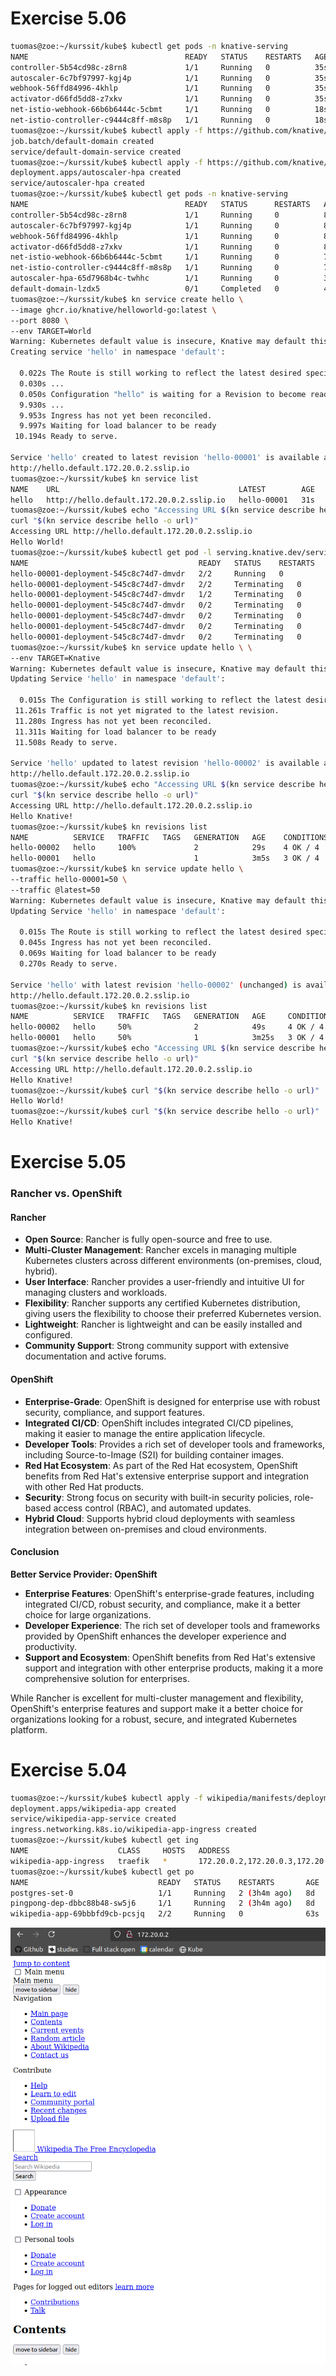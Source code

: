 # Exercise 5.06

```bash
tuomas@zoe:~/kurssit/kube$ kubectl get pods -n knative-serving
NAME                                   READY   STATUS    RESTARTS   AGE
controller-5b54cd98c-z8rn8             1/1     Running   0          35s
autoscaler-6c7bf97997-kgj4p            1/1     Running   0          35s
webhook-56ffd84996-4khlp               1/1     Running   0          35s
activator-d66fd5dd8-z7xkv              1/1     Running   0          35s
net-istio-webhook-66b6b6444c-5cbmt     1/1     Running   0          18s
net-istio-controller-c9444c8ff-m8s8p   1/1     Running   0          18s
tuomas@zoe:~/kurssit/kube$ kubectl apply -f https://github.com/knative/serving/releases/download/knative-v1.16.0/serving-default-domain.yaml
job.batch/default-domain created
service/default-domain-service created
tuomas@zoe:~/kurssit/kube$ kubectl apply -f https://github.com/knative/serving/releases/download/knative-v1.16.0/serving-hpa.yaml
deployment.apps/autoscaler-hpa created
service/autoscaler-hpa created
tuomas@zoe:~/kurssit/kube$ kubectl get pods -n knative-serving
NAME                                   READY   STATUS      RESTARTS   AGE
controller-5b54cd98c-z8rn8             1/1     Running     0          88s
autoscaler-6c7bf97997-kgj4p            1/1     Running     0          88s
webhook-56ffd84996-4khlp               1/1     Running     0          88s
activator-d66fd5dd8-z7xkv              1/1     Running     0          88s
net-istio-webhook-66b6b6444c-5cbmt     1/1     Running     0          71s
net-istio-controller-c9444c8ff-m8s8p   1/1     Running     0          71s
autoscaler-hpa-65d7968b4c-twhhc        1/1     Running     0          34s
default-domain-lzdx5                   0/1     Completed   0          44s
tuomas@zoe:~/kurssit/kube$ kn service create hello \
--image ghcr.io/knative/helloworld-go:latest \
--port 8080 \
--env TARGET=World
Warning: Kubernetes default value is insecure, Knative may default this to secure in a future release: spec.template.spec.containers[0].securityContext.allowPrivilegeEscalation, spec.template.spec.containers[0].securityContext.capabilities, spec.template.spec.containers[0].securityContext.runAsNonRoot, spec.template.spec.containers[0].securityContext.seccompProfile
Creating service 'hello' in namespace 'default':

  0.022s The Route is still working to reflect the latest desired specification.
  0.030s ...
  0.050s Configuration "hello" is waiting for a Revision to become ready.
  9.930s ...
  9.953s Ingress has not yet been reconciled.
  9.997s Waiting for load balancer to be ready
 10.194s Ready to serve.

Service 'hello' created to latest revision 'hello-00001' is available at URL:
http://hello.default.172.20.0.2.sslip.io
tuomas@zoe:~/kurssit/kube$ kn service list
NAME    URL                                        LATEST        AGE   CONDITIONS   READY   REASON
hello   http://hello.default.172.20.0.2.sslip.io   hello-00001   31s   3 OK / 3     True
tuomas@zoe:~/kurssit/kube$ echo "Accessing URL $(kn service describe hello -o url)"
curl "$(kn service describe hello -o url)"
Accessing URL http://hello.default.172.20.0.2.sslip.io
Hello World!
tuomas@zoe:~/kurssit/kube$ kubectl get pod -l serving.knative.dev/service=hello -w
NAME                                      READY   STATUS    RESTARTS   AGE
hello-00001-deployment-545c8c74d7-dmvdr   2/2     Running   0          53s
hello-00001-deployment-545c8c74d7-dmvdr   2/2     Terminating   0          100s
hello-00001-deployment-545c8c74d7-dmvdr   1/2     Terminating   0          2m
hello-00001-deployment-545c8c74d7-dmvdr   0/2     Terminating   0          2m10s
hello-00001-deployment-545c8c74d7-dmvdr   0/2     Terminating   0          2m10s
hello-00001-deployment-545c8c74d7-dmvdr   0/2     Terminating   0          2m11s
hello-00001-deployment-545c8c74d7-dmvdr   0/2     Terminating   0          2m11s
tuomas@zoe:~/kurssit/kube$ kn service update hello \ \
--env TARGET=Knative
Warning: Kubernetes default value is insecure, Knative may default this to secure in a future release: spec.template.spec.containers[0].securityContext.allowPrivilegeEscalation, spec.template.spec.containers[0].securityContext.capabilities, spec.template.spec.containers[0].securityContext.runAsNonRoot, spec.template.spec.containers[0].securityContext.seccompProfile
Updating Service 'hello' in namespace 'default':

  0.015s The Configuration is still working to reflect the latest desired specification.
 11.261s Traffic is not yet migrated to the latest revision.
 11.280s Ingress has not yet been reconciled.
 11.311s Waiting for load balancer to be ready
 11.508s Ready to serve.

Service 'hello' updated to latest revision 'hello-00002' is available at URL:
http://hello.default.172.20.0.2.sslip.io
tuomas@zoe:~/kurssit/kube$ echo "Accessing URL $(kn service describe hello -o url)"
curl "$(kn service describe hello -o url)"
Accessing URL http://hello.default.172.20.0.2.sslip.io
Hello Knative!
tuomas@zoe:~/kurssit/kube$ kn revisions list
NAME          SERVICE   TRAFFIC   TAGS   GENERATION   AGE    CONDITIONS   READY   REASON
hello-00002   hello     100%             2            29s    4 OK / 4     True
hello-00001   hello                      1            3m5s   3 OK / 4     True
tuomas@zoe:~/kurssit/kube$ kn service update hello \
--traffic hello-00001=50 \
--traffic @latest=50
Warning: Kubernetes default value is insecure, Knative may default this to secure in a future release: spec.template.spec.containers[0].securityContext.allowPrivilegeEscalation, spec.template.spec.containers[0].securityContext.capabilities, spec.template.spec.containers[0].securityContext.runAsNonRoot, spec.template.spec.containers[0].securityContext.seccompProfile
Updating Service 'hello' in namespace 'default':

  0.015s The Route is still working to reflect the latest desired specification.
  0.045s Ingress has not yet been reconciled.
  0.069s Waiting for load balancer to be ready
  0.270s Ready to serve.

Service 'hello' with latest revision 'hello-00002' (unchanged) is available at URL:
http://hello.default.172.20.0.2.sslip.io
tuomas@zoe:~/kurssit/kube$ kn revisions list
NAME          SERVICE   TRAFFIC   TAGS   GENERATION   AGE     CONDITIONS   READY   REASON
hello-00002   hello     50%              2            49s     4 OK / 4     True
hello-00001   hello     50%              1            3m25s   3 OK / 4     True
tuomas@zoe:~/kurssit/kube$ echo "Accessing URL $(kn service describe hello -o url)"
curl "$(kn service describe hello -o url)"
Accessing URL http://hello.default.172.20.0.2.sslip.io
Hello Knative!
tuomas@zoe:~/kurssit/kube$ curl "$(kn service describe hello -o url)"
Hello World!
tuomas@zoe:~/kurssit/kube$ curl "$(kn service describe hello -o url)"
Hello Knative!
```

# Exercise 5.05

### Rancher vs. OpenShift

#### Rancher
- **Open Source**: Rancher is fully open-source and free to use.
- **Multi-Cluster Management**: Rancher excels in managing multiple Kubernetes clusters across different environments (on-premises, cloud, hybrid).
- **User Interface**: Rancher provides a user-friendly and intuitive UI for managing clusters and workloads.
- **Flexibility**: Rancher supports any certified Kubernetes distribution, giving users the flexibility to choose their preferred Kubernetes version.
- **Lightweight**: Rancher is lightweight and can be easily installed and configured.
- **Community Support**: Strong community support with extensive documentation and active forums.

#### OpenShift
- **Enterprise-Grade**: OpenShift is designed for enterprise use with robust security, compliance, and support features.
- **Integrated CI/CD**: OpenShift includes integrated CI/CD pipelines, making it easier to manage the entire application lifecycle.
- **Developer Tools**: Provides a rich set of developer tools and frameworks, including Source-to-Image (S2I) for building container images.
- **Red Hat Ecosystem**: As part of the Red Hat ecosystem, OpenShift benefits from Red Hat's extensive enterprise support and integration with other Red Hat products.
- **Security**: Strong focus on security with built-in security policies, role-based access control (RBAC), and automated updates.
- **Hybrid Cloud**: Supports hybrid cloud deployments with seamless integration between on-premises and cloud environments.

#### Conclusion
**Better Service Provider: OpenShift**

- **Enterprise Features**: OpenShift's enterprise-grade features, including integrated CI/CD, robust security, and compliance, make it a better choice for large organizations.
- **Developer Experience**: The rich set of developer tools and frameworks provided by OpenShift enhances the developer experience and productivity.
- **Support and Ecosystem**: OpenShift benefits from Red Hat's extensive support and integration with other enterprise products, making it a more comprehensive solution for enterprises.

While Rancher is excellent for multi-cluster management and flexibility, OpenShift's enterprise features and support make it a better choice for organizations looking for a robust, secure, and integrated Kubernetes platform.


# Exercise 5.04

```bash
tuomas@zoe:~/kurssit/kube$ kubectl apply -f wikipedia/manifests/deployment.yaml
deployment.apps/wikipedia-app created
service/wikipedia-app-service created
ingress.networking.k8s.io/wikipedia-app-ingress created
tuomas@zoe:~/kurssit/kube$ kubectl get ing
NAME                    CLASS     HOSTS   ADDRESS                            PORTS   AGE
wikipedia-app-ingress   traefik   *       172.20.0.2,172.20.0.3,172.20.0.4   80      16s
tuomas@zoe:~/kurssit/kube$ kubectl get po
NAME                             READY   STATUS    RESTARTS       AGE
postgres-set-0                   1/1     Running   2 (3h4m ago)   8d
pingpong-dep-dbbc88b48-sw5j6     1/1     Running   2 (3h4m ago)   8d
wikipedia-app-69bbbfd9cb-pcsjq   2/2     Running   0              63s
```

![](wiki.png)